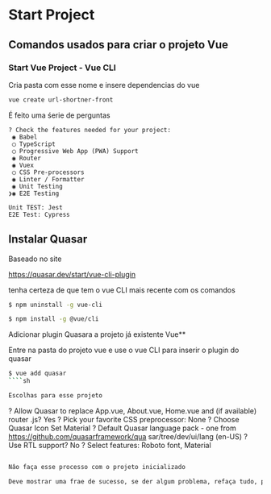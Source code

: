 # Start Project

## Comandos usados para criar o projeto Vue

### Start Vue Project - Vue CLI

Cria pasta com esse nome e insere dependencias do vue
````sh
vue create url-shortner-front
````

É feito uma śerie de perguntas 

````
? Check the features needed for your project: 
 ◉ Babel
 ◯ TypeScript
 ◯ Progressive Web App (PWA) Support
 ◉ Router
 ◉ Vuex
 ◯ CSS Pre-processors
 ◉ Linter / Formatter
 ◉ Unit Testing
❯◉ E2E Testing

Unit TEST: Jest
E2E Test: Cypress
````

## Instalar Quasar

Baseado no site

https://quasar.dev/start/vue-cli-plugin

tenha certeza de que tem o vue CLI mais recente com os comandos

````sh
$ npm uninstall -g vue-cli

$ npm install -g @vue/cli
````

Adicionar plugin Quasara a projeto já existente Vue**

Entre na pasta do projeto vue e use o vue CLI para inserir o plugin do quasar

````sh
$ vue add quasar
````sh

Escolhas para esse projeto
````
? Allow Quasar to replace App.vue, About.vue, Home.vue and (if available) router
.js? Yes
? Pick your favorite CSS preprocessor: None
? Choose Quasar Icon Set Material
? Default Quasar language pack - one from https://github.com/quasarframework/qua
sar/tree/dev/ui/lang (en-US)
? Use RTL support? No
? Select features: Roboto font, Material
````sh

Nâo faça esse processo com o projeto inicializado

Deve mostrar uma frae de sucesso, se der algum problema, refaça tudo, pois uma ez eu tenti por o quasar enquanto estava executando e acho que bagunçou tudo.

